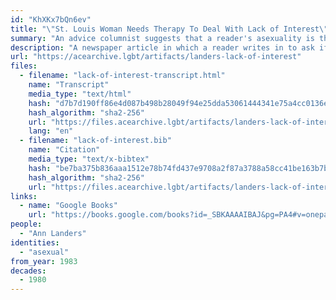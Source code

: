 ```yaml
---
id: "KhXKx7bQn6ev"
title: "\"St. Louis Woman Needs Therapy To Deal With Lack of Interest\""
summary: "An advice columnist suggests that a reader's asexuality is the result of anxiety and inhibitions"
description: "A newspaper article in which a reader writes in to ask if they could be asexual, and the columnist defers to a doctor who pathologizes her asexuality (CW: pathologizing asexual people)"
url: "https://acearchive.lgbt/artifacts/landers-lack-of-interest"
files:
  - filename: "lack-of-interest-transcript.html"
    name: "Transcript"
    media_type: "text/html"
    hash: "d7b7d190ff86e4d087b498b28049f94e25dda53061444341e75a4cc0136eeaeb"
    hash_algorithm: "sha2-256"
    url: "https://files.acearchive.lgbt/artifacts/landers-lack-of-interest/lack-of-interest-transcript.html"
    lang: "en"
  - filename: "lack-of-interest.bib"
    name: "Citation"
    media_type: "text/x-bibtex"
    hash: "be7ba375b836aaa1512e78b74fd437e9708a2f87a3788a58cc41be163b7bf104"
    hash_algorithm: "sha2-256"
    url: "https://files.acearchive.lgbt/artifacts/landers-lack-of-interest/lack-of-interest.bib"
links:
  - name: "Google Books"
    url: "https://books.google.com/books?id=_SBKAAAAIBAJ&pg=PA4#v=onepage&q&f=false"
people:
  - "Ann Landers"
identities:
  - "asexual"
from_year: 1983
decades:
  - 1980
---
```

